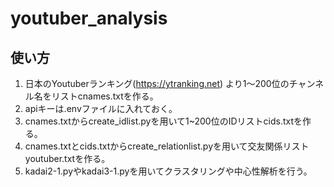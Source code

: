 # youtuber_analysis

## 使い方
1. 日本のYoutuberランキング(https://ytranking.net) より1〜200位のチャンネル名をリストcnames.txtを作る。
2. apiキーは.envファイルに入れておく。
3. cnames.txtからcreate_idlist.pyを用いて1~200位のIDリストcids.txtを作る。
4. cnames.txtとcids.txtからcreate_relationlist.pyを用いて交友関係リストyoutuber.txtを作る。
5. kadai2-1.pyやkadai3-1.pyを用いてクラスタリングや中心性解析を行う。
